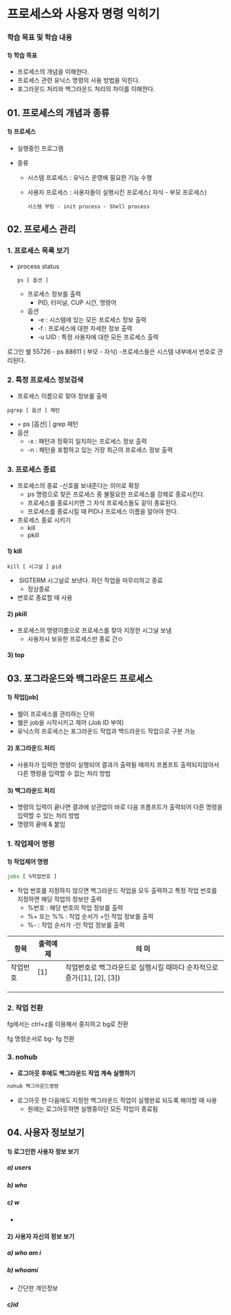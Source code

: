 # 프로세스와 사용자 명령 익히기

### 학습 목표 및 학습 내용

#### 1) 학습 목표

* 프로세스의 개념을 이해한다.
* 프로세스 관련 유닉스 명령의 사용 방법을 익힌다.
* 포그라운드 처리와 백그라운드 처리의 차이를 이해한다.



## 01. 프로세스의 개념과 종류

#### 1) 프로세스

* 실행중인 프로그램

* 종류

  * 시스템 프로세스 : 유닉스 운영에 필요한 기능 수행

  * 사용자 프로세스 : 사용자들이 실행시킨 프로세스( 자식 - 부모 프로세스)

    ```
    시스템 부팅 - init process - Shell process
    ```

## 02. 프로세스 관리

### 1. 프로세스 목록 보기

* process status

  ```
  ps [ 옵션 ]
  ```

  * 프로세스 정보를 출력
    * PID,  터미널, CUP 시간, 명령어
  * 옵션
    * -e : 시스템에 있는 모든 프로세스 정보 출력
    * -f : 프로세스에 대한 자세한 정보 출력
    * -u UID : 특정 사용자에 대한 모든  프로세스 출력

로그인 쉘 55726 - ps 88611 ( 부모 - 자식) -프로세스들은 시스템 내부에서 번호로 관리된다.

### 2. 특정 프로세스 정보검색

* 프로세스 이름으로 찾아 정보를 출력

```
pgrep [ 옵션 ] 패턴
```

* = ps [옵션] | grep 패턴
* 옵션
  * -x : 패턴과 정확히 일치하는 프로세스 정보 출력
  * -n : 패턴을 포함하고 있는 가장 최근의 프로세스 정보 출력

### 3. 프로세스 종료

* 프로세스의 종료 -신호를 보내준다는 의미로 확장
  * ps 명령으로 찾은 프로세스 중 불필요한 프로세스를 강제로 종료시킨다.
  * 프로세스를 종료시키면 그 자식 프로세스들도 같이 종료된다.
  * 프로세스를 종료시킬 때 PID나 프로세스 이름을 알아야 한다.
* 프로세스 종료 시키기
  * kill
  * pkill

#### 1) kill

```
kill [ 시그널 ] pid
```

* ​	SIGTERM 시그널로 보낸다. 하던 작업을 마무리하고 종료
  * 정상종료
* 번호로 종료할 때 사용

#### 2) pkill

* 프로세스의 명령이름으로 프로세스를 찾아 지정한 시그널 보냄
  * 사용자사 보유한 프로세스만 종료 간ㅇ

#### 3) top

## 03. 포그라운드와 백그라운드 프로세스

#### 1) 작업[job]

* 쉘이 프로세스를 관리하는 단위
* 쉘은 job을 시작시키고 제어 (Job ID 부여)
* 유닉스의 프로세스는 포그라운드 작업과 백드라운드 작업으로 구분 가능

#### 2) 포그라운드 처리

* 사용자가 입력한 명령이 실행되어 결과가 출력될 때까지 프롬프트 출력되지않아서 다른 명령을 입력할 수 없는 처리 방법

#### 3) 백그라운드 처리

* 명령의 입력이 끝나면 결과에 상관없이 바로 다음 프롬프트가 출력되어 다른 명령을 입력할 수 있는 처리 방법
* 명령의 끝에 & 붙임

### 1. 작업제어 명령

#### 1) 작업제어 명령

```bash
jobs [ %작업번호 ]
```

* 작업 번호를 지정하지 않으면 백그라운드 작업을 모두 출력하고 특정 작업 번호를 지정하면 해당 작업의 정보만 출력
  * %번호 : 해당 번호의 작업 정보를 출력
  * %+ 또는 %% : 작업 순서가 +인 작업 정보를 출력
  * %- : 작업 순서가 -인 작업 정보를 출력

| 항목     | 출력예제 | 의 미                                                        |
| -------- | -------- | ------------------------------------------------------------ |
| 작업번호 | [1]      | 작업번호로 백그라운드로 실행시킬 때마다 순차적으로 증가([1], [2], [3]) |
|          |          |                                                              |
|          |          |                                                              |
|          |          |                                                              |

### 2. 작업 전환

fg에서는 ctrl+z를 이용해서 중지하고 bg로 전환

fg 명령순서로 bg- fg 전환

### 3. nohub

* **로그아웃 후에도 백그라운드 작업 계속 실행하기**

```bash
nohub 백그라운드명령
```

* 로그아웃 한 다음에도 지정한 백그라운드 작업이 실행완료 되도록 해야할 때 사용
  * 원래는 로그아웃하면 실행중이던 모든 작업이 종료됨

## 04. 사용자 정보보기

#### 1) 로그인한 사용자 정보 보기

##### a) users

##### b) who

##### c) w

* 

#### 2) 사용자 자신의 정보 보기

##### a) who am i

##### b) whoami

* 간단한 개인정보

##### c)id